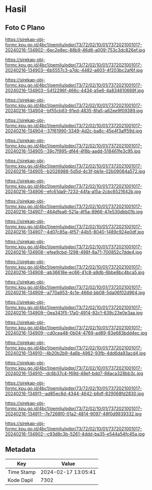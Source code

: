 # Hasil

## Foto C Plano

https://sirekap-obj-formc.kpu.go.id/4bc1/pemilu/pdpr/73/72/02/10/01/7372021001017-20240216-134902--6ec2e8ec-88b9-46d6-a009-753c3dc826ef.jpg

https://sirekap-obj-formc.kpu.go.id/4bc1/pemilu/pdpr/73/72/02/10/01/7372021001017-20240216-134903--6b5557c3-a7dc-4482-a603-4f203bc2af6f.jpg

https://sirekap-obj-formc.kpu.go.id/4bc1/pemilu/pdpr/73/72/02/10/01/7372021001017-20240216-134903--5412296f-466c-4434-a5e6-4a834610669f.jpg

https://sirekap-obj-formc.kpu.go.id/4bc1/pemilu/pdpr/73/72/02/10/01/7372021001017-20240216-134904--bf55cb63-91ed-4835-8fa5-a62ee9f09389.jpg

https://sirekap-obj-formc.kpu.go.id/4bc1/pemilu/pdpr/73/72/02/10/01/7372021001017-20240216-134904--37f61990-3349-4d2c-ba8c-45e4f3aff59d.jpg

https://sirekap-obj-formc.kpu.go.id/4bc1/pemilu/pdpr/73/72/02/10/01/7372021001017-20240216-134905--39c7f995-df44-4f8b-aadd-518461fe3c95.jpg

https://sirekap-obj-formc.kpu.go.id/4bc1/pemilu/pdpr/73/72/02/10/01/7372021001017-20240216-134905--b2026988-5d5d-4c3f-bb1e-02b09084a572.jpg

https://sirekap-obj-formc.kpu.go.id/4bc1/pemilu/pdpr/73/72/02/10/01/7372021001017-20240216-134906--efc61da9-7233-44fa-a15a-2cbc6521642b.jpg

https://sirekap-obj-formc.kpu.go.id/4bc1/pemilu/pdpr/73/72/02/10/01/7372021001017-20240216-134907--464dfea6-521a-4f5a-8966-47e530dbb01b.jpg

https://sirekap-obj-formc.kpu.go.id/4bc1/pemilu/pdpr/73/72/02/10/01/7372021001017-20240216-134907--4d07c85a-4f57-44b5-8040-1489c924e0df.jpg

https://sirekap-obj-formc.kpu.go.id/4bc1/pemilu/pdpr/73/72/02/10/01/7372021001017-20240216-134908--efee9cbd-1298-498f-8a71-700852c7dde4.jpg

https://sirekap-obj-formc.kpu.go.id/4bc1/pemilu/pdpr/73/72/02/10/01/7372021001017-20240216-134908--ab36618e-ec66-41c8-a9db-6bbe8bc4bca5.jpg

https://sirekap-obj-formc.kpu.go.id/4bc1/pemilu/pdpr/73/72/02/10/01/7372021001017-20240216-134909--a770a953-4c1e-466d-bb08-5da06f02d964.jpg

https://sirekap-obj-formc.kpu.go.id/4bc1/pemilu/pdpr/73/72/02/10/01/7372021001017-20240216-134909--0ea343f5-17a0-4914-82c1-639c23e0e3aa.jpg

https://sirekap-obj-formc.kpu.go.id/4bc1/pemilu/pdpr/73/72/02/10/01/7372021001017-20240216-134909--cd0cea48-0b04-4769-ad89-83e683bdd4ec.jpg

https://sirekap-obj-formc.kpu.go.id/4bc1/pemilu/pdpr/73/72/02/10/01/7372021001017-20240216-134910--4b20b2b9-4a6b-4962-93fb-4dd6da93acd4.jpg

https://sirekap-obj-formc.kpu.go.id/4bc1/pemilu/pdpr/73/72/02/10/01/7372021001017-20240216-134910--dc6b37c4-f69d-48ef-bdd7-88aca328bb3c.jpg

https://sirekap-obj-formc.kpu.go.id/4bc1/pemilu/pdpr/73/72/02/10/01/7372021001017-20240216-134911--ad85ec8d-4344-4642-b6df-829068fd2830.jpg

https://sirekap-obj-formc.kpu.go.id/4bc1/pemilu/pdpr/73/72/02/10/01/7372021001017-20240216-134911--7e7268f0-01a2-4814-9097-48f0d9939332.jpg

https://sirekap-obj-formc.kpu.go.id/4bc1/pemilu/pdpr/73/72/02/10/01/7372021001017-20240216-134902--c93d8c3b-5261-4ddd-ba35-e544a54fc45a.jpg


## Metadata

| Key        | Value               |
| ---------- | ------------------- |
| Time Stamp | 2024-02-17 13:05:41 |
| Kode Dapil | 7302                |



